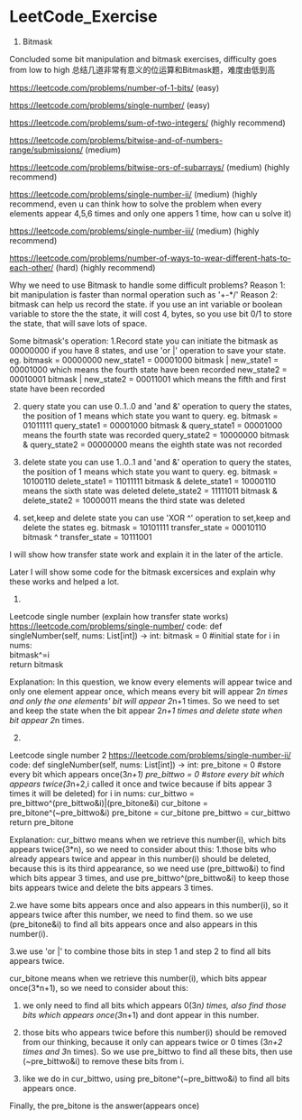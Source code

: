 # LeetCode_Exercise
1. Bitmask

Concluded some bit manipulation and bitmask exercises, difficulty goes from low to high
总结几道非常有意义的位运算和Bitmask题，难度由低到高


https://leetcode.com/problems/number-of-1-bits/ (easy)

https://leetcode.com/problems/single-number/ (easy)

https://leetcode.com/problems/sum-of-two-integers/ (highly recommend)

https://leetcode.com/problems/bitwise-and-of-numbers-range/submissions/ (medium)

https://leetcode.com/problems/bitwise-ors-of-subarrays/ (medium) (highly recommend)

https://leetcode.com/problems/single-number-ii/ (medium) (highly recommend, even u can think how to solve the problem when every elements appear 4,5,6 times and only one appers 1 time, how can u solve it)

https://leetcode.com/problems/single-number-iii/ (medium) (highly recommend)

https://leetcode.com/problems/number-of-ways-to-wear-different-hats-to-each-other/ (hard) (highly recommend)


Why we need to use Bitmask to handle some difficult problems?
Reason 1: bit manipulation is faster than normal operation such as '+-*/'
Reason 2: bitmask can help us record the state. if you use an int variable or boolean variable to store the the state, it will cost 4, bytes, so you use bit 0/1 to store the state, that will save lots of space.


Some bitmask's operation:
1.Record state
you can initiate the bitmask as 00000000 if you have 8 states, and use 'or |' operation to save your state.
eg.
bitmask = 00000000
new_state1 = 00001000
bitmask | new_state1 = 00001000 which means the fourth state have been recorded
new_state2 = 00010001
bitmask | new_state2 = 00011001 which means the fifth and first state have been recorded

2. query state
you can use 0..1..0 and 'and &' operation to query the states, the position of 1 means which state you want to query.
eg.
bitmask = 01011111
query_state1 = 00001000
bitmask & query_state1 = 00001000 means the fourth state was recorded
query_state2 = 10000000
bitmask & query_state2 = 00000000 means the eighth state was not recorded

3. delete state
you can use 1..0..1 and 'and &' operation to query the states, the position of 1 means which state you want to query.
eg.
bitmask = 10100110
delete_state1 = 11011111
bitmask & delete_state1 = 10000110 means the sixth state was deleted
delete_state2 = 11111011
bitmask & delete_state2 = 10000011 means the third state was deleted

4. set,keep and delete state
you can use 'XOR ^' operation to set,keep and delete the states
eg.
bitmask = 10101111
transfer_state = 00010110
bitmask ^ transfer_state = 10111001

I will show how transfer state work and explain it in the later of the article.

Later I will show some code for the bitmask excersices and explain why these works and helped a lot.

1.
Leetcode single number (explain how transfer state works)
https://leetcode.com/problems/single-number/
code:
  def singleNumber(self, nums: List[int]) -> int:
        bitmask = 0                  #initial state
        for i in nums:               
            bitmask^=i               
        return bitmask
          
Explanation:
In this question, we know every elements will appear twice and only one element appear once, which means every bit will appear 2*n times
and only the one elements' bit will appear 2*n+1 times. So we need to set and keep the state when the bit appear 2*n+1 times and delete
state when bit appear 2*n times.

2.
Leetcode single number 2
https://leetcode.com/problems/single-number-ii/
code:
  def singleNumber(self, nums: List[int]) -> int:
        pre_bitone = 0   #store every bit which appears once(3*n+1)
        pre_bittwo = 0   #store every bit which appears twice(3*n+2,i called it once and twice because if bits appear 3 times it will be deleted)
        for i in nums:
            cur_bittwo = pre_bittwo^(pre_bittwo&i)|(pre_bitone&i)
            cur_bitone = pre_bitone^(~pre_bittwo&i)
            pre_bitone = cur_bitone
            pre_bittwo = cur_bittwo
        return pre_bitone

Explanation:
cur_bittwo means when we retrieve this number(i), which bits appears twice(3*n), so we need to consider about this: 
1.those bits who already appears twice and appear in this number(i) should be deleted, because this is its third appearance, so we need use (pre_bittwo&i) to find which bits appear 3 times, and use pre_bittwo^(pre_bittwo&i) to keep those bits appears twice and delete the bits appears 3 times. 

2.we have some bits appears once and also appears in this number(i), so it appears twice after this number, we need to find them. so we use (pre_bitone&i) to find all bits appears once and also appears in this number(i). 

3.we use 'or |' to combine those bits in step 1 and step 2 to find all bits appears twice.

cur_bitone means when we retrieve this number(i), which bits appear once(3*n+1), so we need to consider about this:
1. we only need to find all bits which appears 0(3*n) times, also find those bits which appears once(3*n+1) and dont appear in this number. 

2. those bits who appears twice before this number(i) should be removed from our thinking, because it only can appears twice or 0 times
(3*n+2 times and 3*n times). So we use pre_bittwo to find all these bits, then use (~pre_bittwo&i) to remove these bits from i.

3. like we do in cur_bittwo, using pre_bitone^(~pre_bittwo&i) to find all bits appears once.

Finally, the pre_bitone is the answer(appears once)
